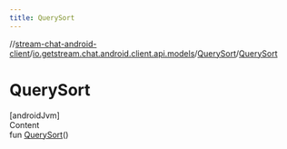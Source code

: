 ```yaml
---
title: QuerySort
---
```

//[stream-chat-android-client](../../../index.md)/[io.getstream.chat.android.client.api.models](../index.md)/[QuerySort](index.md)/[QuerySort](QuerySort.md)



# QuerySort  
[androidJvm]  
Content  
fun [QuerySort](QuerySort.md)()  



